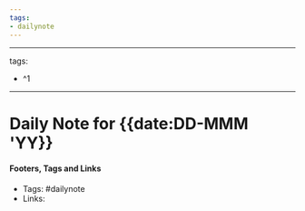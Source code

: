 ```yaml
---
tags:
- dailynote
---
```


---
tags:
- ^1
---


# Daily Note for {{date:DD-MMM 'YY}}



#### Footers, Tags and Links
- Tags: #dailynote 
- Links: 

[^1]: